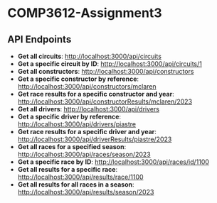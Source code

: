 # COMP3612-Assignment3
## API Endpoints

- **Get all circuits**: [http://localhost:3000/api/circuits](http://localhost:3000/api/circuits)
- **Get a specific circuit by ID**: [http://localhost:3000/api/circuits/1](http://localhost:3000/api/circuits/1)
- **Get all constructors**: [http://localhost:3000/api/constructors](http://localhost:3000/api/constructors)
- **Get a specific constructor by reference**: [http://localhost:3000/api/constructors/mclaren](http://localhost:3000/api/constructors/mclaren)
- **Get race results for a specific constructor and year**: [http://localhost:3000/api/constructorResults/mclaren/2023](http://localhost:3000/api/constructorResults/mclaren/2023)
- **Get all drivers**: [http://localhost:3000/api/drivers](http://localhost:3000/api/drivers)
- **Get a specific driver by reference**: [http://localhost:3000/api/drivers/piastre](http://localhost:3000/api/drivers/piastre)
- **Get race results for a specific driver and year**: [http://localhost:3000/api/driverResults/piastre/2023](http://localhost:3000/api/driverResults/piastre/2023)
- **Get all races for a specified season**: [http://localhost:3000/api/races/season/2023](http://localhost:3000/api/races/season/2023)
- **Get a specific race by ID**: [http://localhost:3000/api/races/id/1100](http://localhost:3000/api/races/id/1100)
- **Get all results for a specific race**: [http://localhost:3000/api/results/race/1100](http://localhost:3000/api/results/race/1100)
- **Get all results for all races in a season**: [http://localhost:3000/api/results/season/2023](http://localhost:3000/api/results/season/2023)

